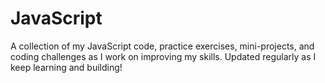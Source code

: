 # JavaScript
A collection of my JavaScript code, practice exercises, mini-projects, and coding challenges as I work on improving my skills. Updated regularly as I keep learning and building!
